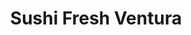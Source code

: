 ---
layout: place
title: "Sushi Fresh Ventura"
permalink: /california/ventura/sushi-fresh-ventura.html
stateAbbr: CA
stateName: California
cityName: Ventura
seo:
  name: "Sushi Fresh Ventura"
  type: Restaurant
  links: http://sushifreshventura.com/
description: "Looking for sushi in Ventura, California? Check out Sushi Fresh Ventura for a delightful Japanese dining experience. Enjoy a variety of sushi and other dishe..."
place_id: ChIJ_wIl6ray6YARq6S0V5iOwbw
photos:
  - name: >-
      places/ChIJ_wIl6ray6YARq6S0V5iOwbw/photos/AeeoHcJZcDyGLEM7tc7eN3QsM0WpznVmH_I2fc0g-YNg-gJpdty3kMyuInaWYgkNSzocTYY-3XbWNUsOReNy2EV7lXm7JsT04myHdQRcH9vG6yM3eVI5skGdw_KF9JQtIngT6L9Gxpm_gczScKgzK-A1u8h7LWN4LOE6NK6QjEKFO9RahKubITdslhGzq6HOqHnC-KV5F6yeWDoWa0lAqRUaR_iz3aP440RqrNhNYQ50WopwOZMzrhZ3jyQOKK-xPh5RxcHKKaaCIWMcsiPZ6iK2NBw5wmhM4_l68XYns6pNTWsU0A
    widthPx: 2048
    heightPx: 1364
    authorAttributions:
      - displayName: Sushi Fresh Ventura
        uri: https://maps.google.com/maps/contrib/111297859233981961405
        photoUri: >-
          https://lh3.googleusercontent.com/a-/ALV-UjUS8XHptQVem8dw-2F89Vbapzjx-cgzkUXdTpodMGoipmyVoUbi=s100-p-k-no-mo
    flagContentUri: >-
      https://www.google.com/local/imagery/report/?cb_client=maps_api_places.places_api&image_key=!1e10!2sAF1QipMdf1LZfrLu3k2PJP7ensupM8GwDj9Af91OLcqD&hl=en-US
    googleMapsUri: >-
      https://www.google.com/maps/place//data=!3m4!1e2!3m2!1sAF1QipMdf1LZfrLu3k2PJP7ensupM8GwDj9Af91OLcqD!2e10!4m2!3m1!1s0x80e9b2b6ea2502ff:0xbcc18e9857b4a4ab
  - name: >-
      places/ChIJ_wIl6ray6YARq6S0V5iOwbw/photos/AeeoHcL2iextL4SozElKRlKvkTLy53zOS_Wp1--5cE63Tg--RW1vIkZnpl4DC0A92Kh0Vs62mFRc1y3LEMIFkAbxie7axwYYncqlIE-BG02_PYmY15Jb9yzBTL41gv4AEmGnWIKCfAkW9cPZ6xHhNKJ5MQZMGdbPCM1eBrQ6SPQbVZhqCm5OaCUSxP7Yw9spY4UPQnnYHU0f1iFZVmfJmWh-4RZEyf8D4pc8KNWiSdQGKo1zioyxv5g7kUBZPiaqOVINqMIxrydH7tQh-Fli8QgKwQ-EdRCm_U_45k1PMqHrXSX8qQ
    widthPx: 1265
    heightPx: 939
    authorAttributions:
      - displayName: Sushi Fresh Ventura
        uri: https://maps.google.com/maps/contrib/111297859233981961405
        photoUri: >-
          https://lh3.googleusercontent.com/a-/ALV-UjUS8XHptQVem8dw-2F89Vbapzjx-cgzkUXdTpodMGoipmyVoUbi=s100-p-k-no-mo
    flagContentUri: >-
      https://www.google.com/local/imagery/report/?cb_client=maps_api_places.places_api&image_key=!1e10!2sAF1QipPKZJp25Mx1geHzBwjqj55hXOjJsQutURvJfarX&hl=en-US
    googleMapsUri: >-
      https://www.google.com/maps/place//data=!3m4!1e2!3m2!1sAF1QipPKZJp25Mx1geHzBwjqj55hXOjJsQutURvJfarX!2e10!4m2!3m1!1s0x80e9b2b6ea2502ff:0xbcc18e9857b4a4ab
  - name: >-
      places/ChIJ_wIl6ray6YARq6S0V5iOwbw/photos/AeeoHcKEZWda6J04vc_HSnBNqj-Y64xtkfCOxSlQHwcbZd6uaRO-4ZPgctKwXhsWLtXoFjKQ__Wr_bLJAxro9HAN8izbA2skSwjA9S2qVh-j4xWG_oyDDNfOrSQWu9RFb68JQHe5vVFD1OTWzTNR9DOTLyEJKAs2SPDepxtJXjjIIDmgExaZWcUTcNYEpNv1CK6f9p-NJSVnylP5f5j0eCZvIgYoG8OXE5Q6YayFAHLX8OQBjDfjUk78cCMiabuvZVVzXHYs0f8DdM9UPQY9R3_1nFOs7JvyNvZ-7v-tBTjFpdyY1R5kXWgT04RZnElbf8wUPiXMP-sPW3WifxKqB1bhaS0zebvme1ecc3lTOLMJO7xq-CsZCgpug6ebj-Jms503EpCXbTXBvnnxgHPH6ixRnZNZNJtUaau9mKIrVTeosMIcMi7P4uzCq70PfHh6RJZ0
    widthPx: 4592
    heightPx: 3448
    authorAttributions:
      - displayName: Garry The Traveler
        uri: https://maps.google.com/maps/contrib/106723366149241174635
        photoUri: >-
          https://lh3.googleusercontent.com/a-/ALV-UjU5TANks3h07EFhWEMcTepARvYPGJjuILGhfNzCHk74C4xjtXhn=s100-p-k-no-mo
    flagContentUri: >-
      https://www.google.com/local/imagery/report/?cb_client=maps_api_places.places_api&image_key=!1e10!2sCIABIhADycKz7i4tpmfvUbAABR7u&hl=en-US
    googleMapsUri: >-
      https://www.google.com/maps/place//data=!3m4!1e2!3m2!1sCIABIhADycKz7i4tpmfvUbAABR7u!2e10!4m2!3m1!1s0x80e9b2b6ea2502ff:0xbcc18e9857b4a4ab
  - name: >-
      places/ChIJ_wIl6ray6YARq6S0V5iOwbw/photos/AeeoHcLNWvhhm6Moe5CXPtzVQg0wcyNFRX5G1UPfPMoWOa8luGQk4dx4_Yc8nCAM9RZt2nXu7pGwQf1kpzbxHfPCzjLB2-Mg9hxp8fB0OEziMcBMTm-Bmiacv9lOYxdfAEEMR8QsJjomuExoAPD2ZDpx3SjZW98jVwdKKHneHRhCphZLBES7gvxNkCIaD3HyrEzNzPMPTfgDbiyqKqnLL2P0NivDiRzO4jVvveZ31O6M7QzzWaIjs4LrHSdLRiZSQKJuiucR0CEODrZwB0gC7rD8kJlt_L0kxWtfozaMxa-pnvFd5g
    widthPx: 4608
    heightPx: 2592
    authorAttributions:
      - displayName: Sushi Fresh Ventura
        uri: https://maps.google.com/maps/contrib/111297859233981961405
        photoUri: >-
          https://lh3.googleusercontent.com/a-/ALV-UjUS8XHptQVem8dw-2F89Vbapzjx-cgzkUXdTpodMGoipmyVoUbi=s100-p-k-no-mo
    flagContentUri: >-
      https://www.google.com/local/imagery/report/?cb_client=maps_api_places.places_api&image_key=!1e10!2sAF1QipME9PcfJhdM5Ha3plZPo4_CRFdruoM5oujBU69u&hl=en-US
    googleMapsUri: >-
      https://www.google.com/maps/place//data=!3m4!1e2!3m2!1sAF1QipME9PcfJhdM5Ha3plZPo4_CRFdruoM5oujBU69u!2e10!4m2!3m1!1s0x80e9b2b6ea2502ff:0xbcc18e9857b4a4ab
  - name: >-
      places/ChIJ_wIl6ray6YARq6S0V5iOwbw/photos/AeeoHcLZkiiwGNy4VrSYPgYUij-KVO1poZRUnld7NAgiBaqdLvk5fwXu4nMYP3wHtic2IB4Jl2guUhFwwGyaOFLw0xNOIWvoWxV2RIu6yF2cyefd-J93ZECCGXV4gr_8hOiihhbVQ0_NPngp5kbY4N_8wxbrs5sxF5EGCPc5xXP2pqXANlyNwkljj2zQUB0GB4YCN19gzLkMAQGuEcaa3fwoCeC9Mwlk5M9JNiZKYKbWM51vttDPTouWP1-u0KGT8w2IuNRxgf4SKtBwJQfITozHf1Kx2HGb5Onx9S3Iu1SarYrTtw
    widthPx: 3264
    heightPx: 2448
    authorAttributions:
      - displayName: Sushi Fresh Ventura
        uri: https://maps.google.com/maps/contrib/111297859233981961405
        photoUri: >-
          https://lh3.googleusercontent.com/a-/ALV-UjUS8XHptQVem8dw-2F89Vbapzjx-cgzkUXdTpodMGoipmyVoUbi=s100-p-k-no-mo
    flagContentUri: >-
      https://www.google.com/local/imagery/report/?cb_client=maps_api_places.places_api&image_key=!1e10!2sAF1QipN8KH1mnXMSB8whtYs7b9hRvub-inmkFjTISfwn&hl=en-US
    googleMapsUri: >-
      https://www.google.com/maps/place//data=!3m4!1e2!3m2!1sAF1QipN8KH1mnXMSB8whtYs7b9hRvub-inmkFjTISfwn!2e10!4m2!3m1!1s0x80e9b2b6ea2502ff:0xbcc18e9857b4a4ab
  - name: >-
      places/ChIJ_wIl6ray6YARq6S0V5iOwbw/photos/AeeoHcIozulZrkt2WIjmh-iz5Hnc3vcXyd7L3_6Mby1IHSIFJXNPM449K4hr-jBRF-J9wZdXo-ZUQ36RMjFAJ5smbbXbm5NRC8QX-IX_hgZXRoCuSeVQX57Pg2-Fv4h0tViadep2XhZ5pv4l2h1tbqyiMmWE92lE6zYIp5-6cKTX3Mygbi7iIkqB8pada8hcciJi7phz5iiAAm7nnZoyrGbwWh-8woAU8KkwiPBkAokRMzdM8XdFfd3gO_evC_Pq9u9n6-6tjWv6T25oah9a0pcdCLvTRYihE6nnzzRyvvqnxa1DZg
    widthPx: 4032
    heightPx: 3024
    authorAttributions:
      - displayName: Sushi Fresh Ventura
        uri: https://maps.google.com/maps/contrib/111297859233981961405
        photoUri: >-
          https://lh3.googleusercontent.com/a-/ALV-UjUS8XHptQVem8dw-2F89Vbapzjx-cgzkUXdTpodMGoipmyVoUbi=s100-p-k-no-mo
    flagContentUri: >-
      https://www.google.com/local/imagery/report/?cb_client=maps_api_places.places_api&image_key=!1e10!2sAF1QipMc3uuA4waw-GlVS859QF6gf5wJg7rzl2Fayu98&hl=en-US
    googleMapsUri: >-
      https://www.google.com/maps/place//data=!3m4!1e2!3m2!1sAF1QipMc3uuA4waw-GlVS859QF6gf5wJg7rzl2Fayu98!2e10!4m2!3m1!1s0x80e9b2b6ea2502ff:0xbcc18e9857b4a4ab
  - name: >-
      places/ChIJ_wIl6ray6YARq6S0V5iOwbw/photos/AeeoHcKzXtOL89LGSnIbLn01LnM4kMcEMTy1v_co2UdmGLv-n6dMQD-Lh8Gh43txcNixFeLnVT0uz13lnj9FPd_udwqut31kiUl3gPsuChL_lNOMPUsO5bPHV4rovDmxSwuVoKCbv4CqC3u6AjfBTzEVELDn1dvOW1disceH7vUMrHrTtdYbB30Sa6inZpcvBkWqnN74T52CSKRfrpv5fQmp-jJzEWXMcYBjXeEG_PoEZMoaRfSuzotkqg4CtpKFn1yngg2uvRcuk6TgaOrEjBur9n1wXAiCIu2BK6eIRBpB6_0sbA
    widthPx: 3024
    heightPx: 4032
    authorAttributions:
      - displayName: Sushi Fresh Ventura
        uri: https://maps.google.com/maps/contrib/111297859233981961405
        photoUri: >-
          https://lh3.googleusercontent.com/a-/ALV-UjUS8XHptQVem8dw-2F89Vbapzjx-cgzkUXdTpodMGoipmyVoUbi=s100-p-k-no-mo
    flagContentUri: >-
      https://www.google.com/local/imagery/report/?cb_client=maps_api_places.places_api&image_key=!1e10!2sAF1QipPKD5b_IN8erpifKWB1Sdy2qBF-Zry8G3YExYT7&hl=en-US
    googleMapsUri: >-
      https://www.google.com/maps/place//data=!3m4!1e2!3m2!1sAF1QipPKD5b_IN8erpifKWB1Sdy2qBF-Zry8G3YExYT7!2e10!4m2!3m1!1s0x80e9b2b6ea2502ff:0xbcc18e9857b4a4ab
  - name: >-
      places/ChIJ_wIl6ray6YARq6S0V5iOwbw/photos/AeeoHcJLHkc_VVU7_BjL_UK86GoA5mlUrxUUlOyDU-75Hl4Da16TxToNRith2dUkF-2hYkWjk0z6sBoEZN4-Xk0BOVODZDges6Pz1kZIuggJVRGeUaO_wLiT0UHTdweZfO0DuWYjI8Gj0a0aEegzxoWORIXtx0vI3iFyqvP6iCtgyoDaijOyA6iejTr_l3Qf6NrbmeVDcCSasGWoxTpF_mZPTZNXZKGvvtNgVqlAHo9plktdqvBH0mDNMQpPdQzCsRmllz4W96JOQqMY2S4PBwFVAsaVLld2hsJ0MS7LPP4SU3ltKfDatDywLb52QOTf2BokX89uDNa8YvstsPSSnVkp9i9WDpa8aHz64BUV1PK-P89Jo7IiP2mZ_TysPLZDc64ezNyWSZ6bnhFldDfBbEv5lxvcFzH-VhX2DaCA9tlzQfNXyq2K
    widthPx: 4000
    heightPx: 3000
    authorAttributions:
      - displayName: Dafne Silva
        uri: https://maps.google.com/maps/contrib/101511116193647164130
        photoUri: >-
          https://lh3.googleusercontent.com/a-/ALV-UjWJN7P9DFzwSKn4ESxEDaW4k1OvsOgFxSM5N6biDq02L0KdJwdx=s100-p-k-no-mo
    flagContentUri: >-
      https://www.google.com/local/imagery/report/?cb_client=maps_api_places.places_api&image_key=!1e10!2sCIHM0ogKEICAgIC295bwggE&hl=en-US
    googleMapsUri: >-
      https://www.google.com/maps/place//data=!3m4!1e2!3m2!1sCIHM0ogKEICAgIC295bwggE!2e10!4m2!3m1!1s0x80e9b2b6ea2502ff:0xbcc18e9857b4a4ab
  - name: >-
      places/ChIJ_wIl6ray6YARq6S0V5iOwbw/photos/AeeoHcKFSqZ8rhiGABG0Peo4WRrvjS-qFkxE1nPas1oMvLOoACEzLp1_ehYiW5PdOrH9IqqF68D_YcASasMq4Y8IagHQp0CYGT_SmcKNGRKWNzhV4bjdhfJHUtyllKZxQfkXi6s7rDobhh8BzNnTAYSTpKCqlx7fF-AVmHzVCtxqY6ap5jvFjEoU8XCrWTopuuYMlcb5n12CPvQo4vl4YPlZv5p2wE3eEFGLtAmr8zhmPIOpnlLNewai3wTOr1gfN6olpI2J_16WiCL55iNmQXdyAf2VIz9LzNE-spDOlsi62yd6_-vrT1nU7L1ogS1-jJUKNbQUTql3UD1IB_1UCyxO6Q8Enm6AMyHhBCWScOwLOcuQD9AA2k31T8wxtAHDVoWz_7PAvgtf_MGcax0jtPpvdu0V_GIJcxLr-5iL_WKX-mE
    widthPx: 3018
    heightPx: 2616
    authorAttributions:
      - displayName: Mikey C
        uri: https://maps.google.com/maps/contrib/112568836502127371592
        photoUri: >-
          https://lh3.googleusercontent.com/a-/ALV-UjV6_Ov8nkkosJpqo-AjmjSsm7v_Ulu-OMjzHSF5nJWB7rILWLXBhw=s100-p-k-no-mo
    flagContentUri: >-
      https://www.google.com/local/imagery/report/?cb_client=maps_api_places.places_api&image_key=!1e10!2sCIHM0ogKEICAgICRt9quQA&hl=en-US
    googleMapsUri: >-
      https://www.google.com/maps/place//data=!3m4!1e2!3m2!1sCIHM0ogKEICAgICRt9quQA!2e10!4m2!3m1!1s0x80e9b2b6ea2502ff:0xbcc18e9857b4a4ab
  - name: >-
      places/ChIJ_wIl6ray6YARq6S0V5iOwbw/photos/AeeoHcL9k4i84yL451wTZpiatEFC98F5jpqgEbIgR0CmOYfJz9cTqtmxB8BOhpTbf9aafmXDBL-FsjdouqZjLC49RaZD52YKgW--m20y_0QSXkRhFNAugAzngXLy57cqU0avfWR6BiGhtLeAPenYIV0FD1Q4Xtf0ydb9bJglFvNROa62U4Z6uGMIbOn181vnVadNAOYDfHvJyr1KB67ColLT3LPq15Zqt7vLb0WsTAs35xCw1BvjK_P8xjZVQvqRCM1yODz5BXWTmLIJGBqprCkNgWZX8tp-K2EgWNpTRnNK_giuFA
    widthPx: 2434
    heightPx: 2601
    authorAttributions:
      - displayName: Sushi Fresh Ventura
        uri: https://maps.google.com/maps/contrib/111297859233981961405
        photoUri: >-
          https://lh3.googleusercontent.com/a-/ALV-UjUS8XHptQVem8dw-2F89Vbapzjx-cgzkUXdTpodMGoipmyVoUbi=s100-p-k-no-mo
    flagContentUri: >-
      https://www.google.com/local/imagery/report/?cb_client=maps_api_places.places_api&image_key=!1e10!2sAF1QipP5hfUyMJvA2mYLQWdHTLsmZXIK-IzHa2VnS8hc&hl=en-US
    googleMapsUri: >-
      https://www.google.com/maps/place//data=!3m4!1e2!3m2!1sAF1QipP5hfUyMJvA2mYLQWdHTLsmZXIK-IzHa2VnS8hc!2e10!4m2!3m1!1s0x80e9b2b6ea2502ff:0xbcc18e9857b4a4ab
address: 5920 Telegraph Rd, Ventura, CA 93003, USA
street: 5920 Telegraph Rd
city: Ventura
state: CA
zip: '93003'
country: USA
neighborhood: null
latitude: '34.276823'
longitude: '-119.213772'
accessibility_options:
  wheelchairAccessibleParking: true
  wheelchairAccessibleEntrance: true
  wheelchairAccessibleRestroom: true
  wheelchairAccessibleSeating: true
business_status: OPERATIONAL
name: Sushi Fresh Ventura
google_maps_links:
  directionsUri: >-
    https://www.google.com/maps/dir//''/data=!4m7!4m6!1m1!4e2!1m2!1m1!1s0x80e9b2b6ea2502ff:0xbcc18e9857b4a4ab!3e0
  placeUri: https://maps.google.com/?cid=13601309134593238187
  writeAReviewUri: >-
    https://www.google.com/maps/place//data=!4m3!3m2!1s0x80e9b2b6ea2502ff:0xbcc18e9857b4a4ab!12e1
  reviewsUri: >-
    https://www.google.com/maps/place//data=!4m4!3m3!1s0x80e9b2b6ea2502ff:0xbcc18e9857b4a4ab!9m1!1b1
  photosUri: >-
    https://www.google.com/maps/place//data=!4m3!3m2!1s0x80e9b2b6ea2502ff:0xbcc18e9857b4a4ab!10e5
primary_type: Sushi Restaurant
opening_hours:
  regular: null
  current: null
secondary_opening_hours:
  regular:
    weekdayDescriptions: null
    type: null
  current:
    weekdayDescriptions: null
    type: null
phone: (805) 650-6068
price_level: PRICE_LEVEL_MODERATE
price_range: $20 &ndash; $30
rating: '4.4'
rating_count: 415
website: http://sushifreshventura.com/
reviews: null
parking_options: null
payment_options: null
allow_dogs: null
curbside_pickup: null
delivery: null
dine_in: null
good_for_children: null
good_for_groups: null
good_for_sports: null
live_music: null
menu_for_children: null
outdoor_seating: null
reservable: null
restroom: null
serves_beer: null
serves_breakfast: null
serves_brunch: null
serves_cocktails: null
serves_coffee: null
serves_dinner: null
serves_dessert: null
serves_lunch: null
serves_vegetarian_food: null
serves_wine: null
takeout: null
summary: null

---